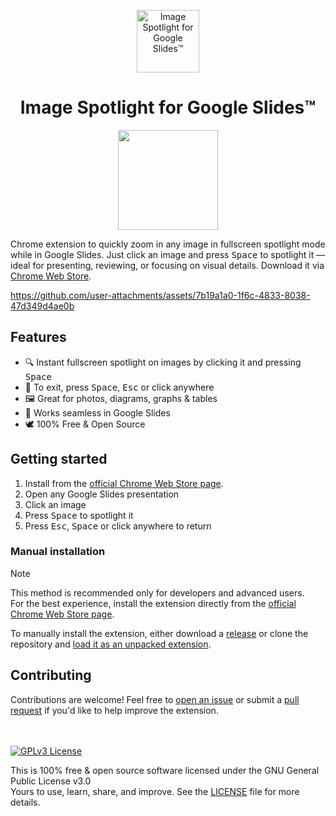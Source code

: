 <p align="center">
  <img width="100" src="https://github.com/user-attachments/assets/6fe34184-6b7b-4d24-8382-f31046a871b8" alt="Image Spotlight for Google Slides™"/>
  <h1 align="center"><b>Image Spotlight for Google Slides™</b></h1>
</p>

<p align="center">
  <a href="https://chromewebstore.google.com/detail/image-zoom-for-google-sli/habmkngfcidcchgmdpampgcbmnllkbhd" target="_blank"><img width="160" src="https://github.com/user-attachments/assets/b980234b-a7fa-4f31-82cb-61b7c5dcc85f"/></a>
</p>

Chrome extension to quickly zoom in any image in fullscreen spotlight mode while in Google Slides. Just click an image and press <kbd>Space</kbd> to spotlight it — ideal for presenting, reviewing, or focusing on visual details. Download it via [Chrome Web Store](https://chromewebstore.google.com/detail/image-zoom-for-google-sli/habmkngfcidcchgmdpampgcbmnllkbhd).

https://github.com/user-attachments/assets/7b19a1a0-1f6c-4833-8038-47d349d4ae0b

## Features

- 🔍 Instant fullscreen spotlight on images by clicking it and pressing <kbd>Space</kbd>
- 🚪 To exit, press <kbd>Space</kbd>, <kbd>Esc</kbd> or click anywhere
- 🖼️ Great for photos, diagrams, graphs & tables
- 🎯 Works seamless in Google Slides
- 🕊️ 100% Free & Open Source

## Getting started

1. Install from the [official Chrome Web Store page](https://chromewebstore.google.com/detail/image-zoom-for-google-sli/habmkngfcidcchgmdpampgcbmnllkbhd).
2. Open any Google Slides presentation
3. Click an image
4. Press <kbd>Space</kbd> to spotlight it
5. Press <kbd>Esc</kbd>, <kbd>Space</kbd> or click anywhere to return

### Manual installation

> [!NOTE]
> This method is recommended only for developers and advanced users.<br/>
> For the best experience, install the extension directly from the [official Chrome Web Store page](https://chromewebstore.google.com/detail/image-zoom-for-google-sli/habmkngfcidcchgmdpampgcbmnllkbhd).

To manually install the extension, either download a [release](https://github.com/jpesce/image-spotlight-for-google-slides/releases) or clone the repository and [load it as an unpacked extension](https://developer.chrome.com/docs/extensions/get-started/tutorial/hello-world#load-unpacked).

## Contributing

Contributions are welcome! Feel free to [open an issue](https://github.com/jpesce/image-spotlight-for-google-slides/issues) or submit a [pull request](https://github.com/jpesce/image-spotlight-for-google-slides/pulls) if you'd like to help improve the extension.

<br/><br/>
[![GPLv3 License](https://img.shields.io/badge/License-GPLv3-blue.svg)](./LICENSE)

This is 100% free & open source software licensed under the GNU General Public License v3.0<br/>
Yours to use, learn, share, and improve.
See the [LICENSE](./LICENSE) file for more details.
